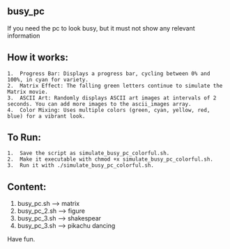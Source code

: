 ## busy_pc

If you need the pc to look busy, but it must not show any relevant information

## How it works:

	1.	Progress Bar: Displays a progress bar, cycling between 0% and 100%, in cyan for variety.
	2.	Matrix Effect: The falling green letters continue to simulate the Matrix movie.
	3.	ASCII Art: Randomly displays ASCII art images at intervals of 2 seconds. You can add more images to the ascii_images array.
	4.	Color Mixing: Uses multiple colors (green, cyan, yellow, red, blue) for a vibrant look.

## To Run:

	1.	Save the script as simulate_busy_pc_colorful.sh.
	2.	Make it executable with chmod +x simulate_busy_pc_colorful.sh.
	3.	Run it with ./simulate_busy_pc_colorful.sh.

## Content:

1.	busy_pc.sh	 --> matrix
2.	busy_pc_2.sh	 --> figure
3.	busy_pc_3.sh	 --> shakespear
4.	busy_pc_3.sh	 --> pikachu dancing

  
 
Have fun.

